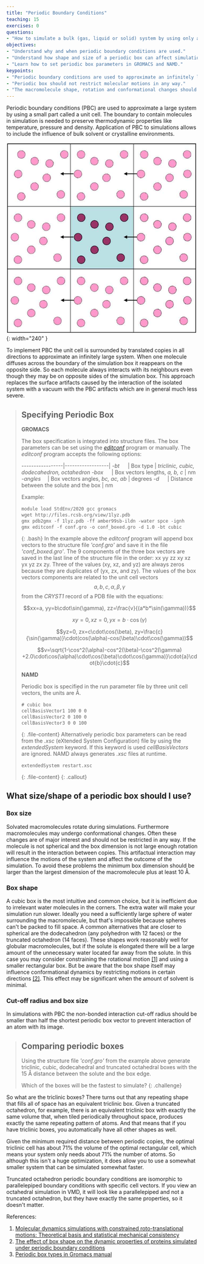 ```yaml
---
title: "Periodic Boundary Conditions"
teaching: 15
exercises: 0
questions:
- "How to simulate a bulk (gas, liquid or solid) system by using only a small part?"
objectives:
- "Understand why and when periodic boundary conditions are used."
- "Understand how shape and size of a periodic box can affect simulation."
- "Learn how to set periodic box parameters in GROMACS and NAMD."
keypoints:
- "Periodic boundary conditions are used to approximate an infinitely large system."
- "Periodic box should not restrict molecular motions in any way."
- "The macromolecule shape, rotation and conformational changes should be taken into account in choosing the periodic box parameters."
---
```

Periodic boundary conditions (PBC) are used to approximate a large system by using a small part called a unit cell. The boundary to contain molecules in simulation is needed to preserve thermodynamic properties like temperature, pressure and density. Application of PBC to simulations allows to include the influence of bulk solvent or crystalline environments.

![](../fig/periodic_boundary.png){: width="240" }

To implement PBC the unit cell is surrounded by translated copies in all directions to approximate an infinitely large system. When one molecule diffuses across the boundary of the simulation box it reappears on the opposite side. So each molecule always interacts with its neighbours even though they may be on opposite sides of the simulation box. This approach replaces the surface artifacts caused by the interaction of the isolated system with a vacuum with the PBC artifacts which are in general much less severe.

> ## Specifying Periodic Box
>  **GROMACS**
>
> The box specification is integrated into structure files. The box parameters can be set using the [*editconf*](http://manual.gromacs.org/archive/5.0/programs/gmx-editconf.html) program or manually. The *editconf* program accepts the following options:
>
>-----------------|------------------|
> *-bt* &emsp;    | Box type            | *triclinic, cubic, dodecahedron, octahedron*
> *-box* &emsp;   | Box vectors lengths, *a, b, c* | nm
> *-angles* &emsp;| Box vectors angles, *bc, ac, ab* | degrees
> *-d* &emsp;     | Distance between the solute and the box | nm
>
>Example:
>~~~
>module load StdEnv/2020 gcc gromacs
>wget http://files.rcsb.org/view/1lyz.pdb
>gmx pdb2gmx -f 1lyz.pdb -ff amber99sb-ildn -water spce -ignh
>gmx editconf -f conf.gro -o conf_boxed.gro -d 1.0 -bt cubic
>~~~
> {: .bash}
> In the example above the *editconf* program will append box vectors to the structure file *'conf.gro'* and save it in the file *'conf_boxed.gro'*. The 9 components of the three box vectors are saved in the last line of the structure file in the order: xx yy zz xy xz yx yz zx zy. Three of the values (xy, xz, and yz) are always zeros because they are duplicates of (yx, zx, and zy).  The values of the box vectors components are related to the unit cell vectors $$a,b,c,\alpha,\beta,\gamma$$ from the *CRYST1* record of a PDB file with the equations:
>
>$$xx=a, yy=b\cdot\sin(\gamma), zz=\frac{v}{(a*b*\sin(\gamma))}$$
>
>$$xy=0, xz=0, yx=b\cdot\cos(\gamma)$$
>
>$$yz=0, zx=c\cdot\cos(\beta), zy=\frac{c}{\sin(\gamma)}\cdot(cos(\alpha)-cos(\beta)\cdot\cos(\gamma))$$
>
>$$v=\sqrt{1-\cos^2(\alpha)-cos^2(\beta)-\cos^2(\gamma) +2.0\cdot\cos(\alpha)\cdot\cos(\beta)\cdot\cos(\gamma)}\cdot{a}\cdot{b}\cdot{c}$$
>
> **NAMD**
>
> Periodic box is specified in the run parameter file by three unit cell vectors, the units are <span>&#8491;</span>.
>~~~
> # cubic box
> cellBasisVector1 100 0 0
> cellBasisVector2 0 100 0
> cellBasisVector3 0 0 100
>~~~
>{: .file-content}
> Alternatively periodic box parameters can be read from the *.xsc* (eXtended System Configuration) file by using the *extendedSystem* keyword.  If this keyword is used *cellBasisVectors* are ignored.  NAMD always generates  *.xsc* files at runtime.
>~~~
> extendedSystem restart.xsc
>~~~
>{: .file-content}
{: .callout}

## What size/shape of a periodic box should I use?

### Box size
Solvated macromolecules rotate during simulations. Furthermore macromolecules may undergo conformational changes. Often these changes are of major interest and should not be restricted in any way. If the molecule is not spherical and the box dimension is not large enough rotation will result in the interaction between copies. This artifactual interaction may influence the motions of the system and affect the outcome of the simulation. To avoid these problems the minimum box dimension should be larger than the largest dimension of the macromolecule plus at least 10 <span>&#8491;</span>.

### Box shape
 A cubic box is the most intuitive and common choice, but it is inefficient due to irrelevant water molecules in the corners. The extra water will make your simulation run slower. Ideally you need a sufficiently large sphere of water surrounding the macromolecule, but that's impossible because spheres can't be packed to fill space. A common alternatives that are closer to spherical are the dodecahedron (any polyhedron with 12 faces) or the truncated octahedron (14 faces). These shapes work reasonably well for globular macromolecules, but if the solute is elongated there will be a large amount of the unnecessary water located far away from the solute. In this case you may consider constraining the rotational motion [[1]](https://aip.scitation.org/doi/10.1063/1.480557) and using a smaller rectangular box. But be aware that the box shape itself may influence conformational dynamics by restricting motions in certain directions [[2]](https://onlinelibrary.wiley.com/doi/full/10.1002/jcc.20341). This effect may be significant when the amount of solvent is minimal.

### Cut-off radius and box size
In simulations with PBC the non-bonded interaction cut-off radius should be smaller than half the shortest periodic box vector to prevent interaction of an atom with its image.

>## Comparing periodic boxes
>Using the structure file *'conf.gro'* from the example above generate triclinic, cubic, dodecahedral and truncated octahedral boxes with the 15 <span>&#8491;</span> distance between the solute and the box edge.
>
>Which of the boxes will be the fastest to simulate?
{: .challenge}

So what are the triclinic boxes?  There turns out that any repeating shape that fills all of space  has an equivalent triclinic box. Given a truncated octahedron, for example, there is an equivalent triclinic box with exactly the same volume that, when tiled periodically throughout space, produces exactly the same repeating pattern of atoms.  And that means that if you have triclinic boxes, you automatically have all other shapes as well.

Given the minimum required distance between periodic copies, the optimal triclinic cell has about 71% the volume of the optimal rectangular cell, which means your system only needs about 71% the number of atoms.  So although this isn't a huge optimization, it does allow you to use a somewhat smaller system that can be simulated somewhat faster.

Truncated octahedron periodic boundary conditions are isomorphic to parallelepiped boundary conditions with specific cell vectors. If you view an octahedral simulation in VMD, it will look like a parallelepiped and not a 
truncated octahedron, but they have exactly the same properties, so it doesn't matter. 

References:  
1. [Molecular dynamics simulations with constrained roto-translational motions: Theoretical basis and statistical mechanical consistency](https://aip.scitation.org/doi/10.1063/1.480557) 
2. [The effect of box shape on the dynamic properties of proteins simulated under periodic boundary conditions](https://onlinelibrary.wiley.com/doi/full/10.1002/jcc.20341)
3. [Periodic box types in Gromacs manual](https://manual.gromacs.org/current/reference-manual/algorithms/periodic-boundary-conditions.html?highlight=periodic%20boundary%20conditions)
